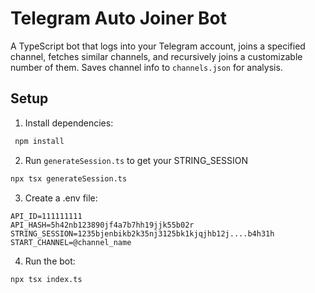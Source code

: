 # Telegram Auto Joiner Bot  

A TypeScript bot that logs into your Telegram account, joins a specified channel, fetches similar channels, and recursively joins a customizable number of them. Saves channel info to `channels.json` for analysis.  

## Setup  

1. Install dependencies:  

```sh
 npm install
 ```

2. Run `generateSession.ts` to get your STRING_SESSION

```sh
npx tsx generateSession.ts
```

3.	Create a .env file:

```env
API_ID=111111111
API_HASH=5h42nb123890jf4a7b7hh19jjk55b02r
STRING_SESSION=1235bjenbikb2k35nj3125bk1kjqjhb12j....b4h31h
START_CHANNEL=@channel_name
```

4.	Run the bot:

```sh
npx tsx index.ts  
```